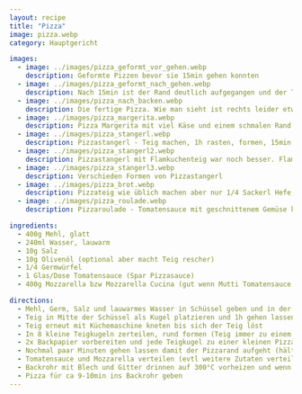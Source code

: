 ```yaml
---
layout: recipe
title: "Pizza"
image: pizza.webp
category: Hauptgericht

images:
  - image: ../images/pizza_geformt_vor_gehen.webp
    description: Geformte Pizzen bevor sie 15min gehen konnten
  - image: ../images/pizza_geformt_nach_gehen.webp
    description: Nach 15min ist der Rand deutlich aufgegangen und der Teig hat einen dicken Rand
  - image: ../images/pizza_nach_backen.webp
    description: Die fertige Pizza. Wie man sieht ist rechts leider etwas Saft rausgeronnen
  - image: ../images/pizza_margerita.webp
    description: Pizza Margerita mit viel Käse und einem schmalen Rand
  - image: ../images/pizza_stangerl.webp
    description: Pizzastangerl - Teig machen, 1h rasten, formen, 15min rasten, etwas Wasser drauf, 10min 250°C (vorgeheizt)
  - image: ../images/pizza_stangerl2.webp
    description: Pizzastangerl mit Flamkuchenteig war noch besser. Flamkuchenteig machen, dann bei 300°C ca 10min ins Rohr
  - image: ../images/pizza_stangerl3.webp
    description: Verschieden Formen von Pizzastangerl
  - image: ../images/pizza_brot.webp
    description: Pizzateig wie üblich machen aber nur 1/4 Sackerl Hefe, dafür ca 2g Zucker. Wenn Teig fertig, halbieren und jede Hälfte in eine eingeölte Schüssel geben; Teig außen ölig und Schüssel innen ölig (Bild links oben). Dann mit Plastikfolie zudeckt für bis zu 7 Tage im Kühlschrank gehen lassen (Bild links unten). Rausnehmen, auf Backpapier geben, Olivenöl oben drauf und Pfeffer bzw Sesam bzw Knoblauchpulver. Dann Backpapier auf Blech welches im 300°C Ofen mit aufgeheizt wurde geben und 8min ins Rohr geben (Bild rechts oben). Ist geschmacklich super, ähnlich Sauerteig. Alternativer Versuch mit Baguetteteig war auch gut aber zu kurz gerastet
  - image: ../images/pizza_roulade.webp
    description: Pizzaroulade - Tomatensauce mit geschnittenem Gemüse köcheln, verteilen, zusammenrollen, dann bei 250°C 17min ins Rohr. Probleme - beim Rollen wegen warmen Gemüse kleben geblieben, Tomatensauce rinnt raus (evtl weglassen?), am Rand zuviel Teig, oben und unten zu resch (besser zb 200°C 25min?)

ingredients:
  - 400g Mehl, glatt
  - 240ml Wasser, lauwarm
  - 10g Salz
  - 10g Olivenöl (optional aber macht Teig rescher)
  - 1/4 Germwürfel
  - 1 Glas/Dose Tomatensauce (Spar Pizzasauce)
  - 400g Mozzarella bzw Mozzarella Cucina (gut wenn Mutti Tomatensauce weil in Summe nicht zu flüssig)

directions:
  - Mehl, Germ, Salz und lauwarmes Wasser in Schüssel geben und in der Küchenmaschine kneten
  - Teig in Mitte der Schüssel als Kugel platzieren und 1h gehen lassen
  - Teig erneut mit Küchemaschine kneten bis sich der Teig löst
  - In 8 kleine Teigkugeln zerteilen, rund formen (Teig immer zu einem Ende ziehen), diese auf ein Backpapier verteilen und 30min mit einem Tuch zugedeckt gehen lassen (evtl unten leicht bemehlen)
  - 2x Backpapier vorbereiten und jede Teigkugel zu einer kleinen Pizza formen und auf die 2 Backpapiere verteilen (4 Pizzas pro Backpapier).
  - Nochmal paar Minuten gehen lassen damit der Pizzarand aufgeht (hält die Flüssigkeit gut. Man hat reschen Rand und saftiges Inneres)
  - Tomatensauce und Mozzarella verteilen (evtl weitere Zutaten verteilen)
  - Backrohr mit Blech und Gitter drinnen auf 300°C vorheizen und wenn vorgeheizt Blech bzw Gitter kurz rausnehmen, Backpapier drauf geben und wieder reingeben (Backpapier direkt in Ofen ist riskant wegen Verbrennung bzw "kippen" einer Pizza)
  - Pizza für ca 9-10min ins Backrohr geben
---
```

